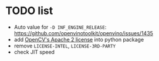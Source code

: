 # TODO list

+ Auto value for `-D INF_ENGINE_RELEASE`: https://github.com/openvinotoolkit/openvino/issues/1435
+ add [OpenCV's Apache 2 license](https://github.com/opencv/opencv/blob/master/LICENSE) into python package
+ remove `LICENSE-INTEL`, `LICENSE-3RD-PARTY`
+ check JIT speed
